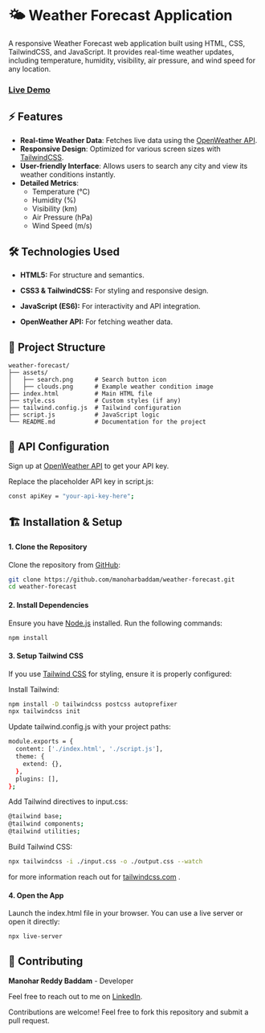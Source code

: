 
# 🌤 Weather Forecast Application

A responsive Weather Forecast web application built using HTML, CSS, TailwindCSS, and JavaScript. It provides real-time weather updates, including temperature, humidity, visibility, air pressure, and wind speed for any location.

### [Live Demo](https://manoharbaddam.github.io/weather-forecast/)



## ⚡ Features




- **Real-time Weather Data**: Fetches live data using the [OpenWeather API](https://openweathermap.org/).
- **Responsive Design**: Optimized for various screen sizes with [TailwindCSS](https://tailwindcss.com/).
- **User-friendly Interface**: Allows users to search any city and view its weather conditions instantly.
- **Detailed Metrics**:
  - Temperature (°C)
  - Humidity (%)
  - Visibility (km)
  - Air Pressure (hPa)
  - Wind Speed (m/s)


## 🛠 Technologies Used

- **HTML5:** For structure and semantics.

- **CSS3 & TailwindCSS:** For styling and responsive design.

- **JavaScript (ES6):** For interactivity and API integration.

- **OpenWeather API:** For fetching weather data.


## 📂 Project Structure

```plaintext
weather-forecast/
├── assets/
│   ├── search.png      # Search button icon
│   ├── clouds.png      # Example weather condition image
├── index.html          # Main HTML file
├── style.css           # Custom styles (if any)
├── tailwind.config.js  # Tailwind configuration
├── script.js           # JavaScript logic
└── README.md           # Documentation for the project
```
## 🔑 API Configuration

Sign up at [OpenWeather API](https://openweathermap.org/api) to get your API key.

Replace the placeholder API key in script.js:

```bash
const apiKey = "your-api-key-here";
```

## 🏗 Installation & Setup

#### 1. Clone the Repository


Clone the repository from [GitHub](https://github.com/manoharbaddam/weather-forecast.git):


```bash
git clone https://github.com/manoharbaddam/weather-forecast.git
cd weather-forecast
```

#### 2. Install Dependencies
Ensure you have [Node.js](https://nodejs.org/en) installed. Run the following commands:
```bash
npm install
```

#### 3. Setup Tailwind CSS
If you use [Tailwind CSS](https://tailwindcss.com/) for styling, ensure it is properly configured:

Install Tailwind:

```bash
npm install -D tailwindcss postcss autoprefixer
npx tailwindcss init
```

Update tailwind.config.js with your project paths:


```bash
module.exports = {
  content: ['./index.html', './script.js'],
  theme: {
    extend: {},
  },
  plugins: [],
};
```
Add Tailwind directives to input.css:

```bash
@tailwind base;
@tailwind components;
@tailwind utilities;
```

Build Tailwind CSS:
```bash
npx tailwindcss -i ./input.css -o ./output.css --watch
```


for more information reach out for [tailwindcss.com](https://tailwindcss.com/) .

#### 4. Open the App
Launch the index.html file in your browser. You can use a live server or open it directly:

```bash
npx live-server
```
## 🤝 Contributing


**Manohar Reddy Baddam** - Developer

Feel free to reach out to me on [LinkedIn](https://www.linkedin.com/in/manohar-reddy-baddam-6693b0255/).


Contributions are welcome! Feel free to fork this repository and submit a pull request.

